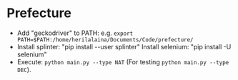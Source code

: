 # Prefecture

* Add "geckodriver" to PATH: e.g. ``export PATH=$PATH:/home/herilalaina/Documents/Code/prefecture/``
* Install splinter: "pip install --user splinter"
  Install selenium: "pip install -U selenium"
* Execute: ``python main.py --type NAT`` (For testing ``python main.py --type DEC``). 
